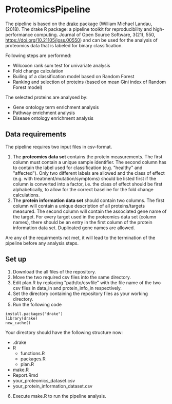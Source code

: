 # ProteomicsPipeline

The pipeline is based on the [drake](https://github.com/ropensci/drake) package (William Michael Landau, (2018). The drake R package: a pipeline toolkit for reproducibility and high-performance computing. Journal of Open Source Software, 3(21), 550, https://doi.org/10.21105/joss.00550) and can be used for the analysis of proteomics data that is labeled for binary classification.

Following steps are performed:
- Wilcoxon rank sum test for univariate analysis
- Fold change calculation
- Builing of a classification model based on Random Forest
- Ranking and selection of proteins (based on mean Gini index of Random Forest model)

The selected proteins are analysed by:
- Gene ontology term enrichment analysis
- Pathway enrichment analysis
- Disease ontology enrichment analysis

## Data requirements

The pipeline requires two input files in csv-format.
1. The **proteomics data set** contains the protein measurements. The first column must contain a unique sample identifier. The second column has to contain the label used for classification (e.g. "healthy" and "affected"). Only two different labels are allowed and the class of effect (e.g. with treatment/mutation/symptoms) should be listed first if the column is converted into a factor, i.e. the class of effect should be first alphabetically, to allow for the correct baseline for the fold change calculations.
2. The **protein information data set** should contain two columns. The first column will contain a unique description of all proteins/targets measured. The second column will contain the associated gene name of the target. For every target used in the proteomics data set (column names), there should be an entry in the first column of the protein information data set. Duplicated gene names are allowed.

Are any of the requirments not met, it will lead to the termination of the pipeline before any analysis steps.

## Set up

1. Download the all files of the repository.
2. Move the two required csv files into the same directory.
3. Edit plan.R by replacing "path/to/csvfile" with the file name of the two csv files in data_in and protein_info_in respectively.
4. Set the directory containing the repository files as your working directory.
5. Run the following code
```
install.packages("drake")
library(drake)
new_cache()
```
Your directory should have the following structure now:
- .drake 
- R
  - functions.R
  - packages.R 
  - plan.R
- make.R
- Report.Rmd
- your_proteomics_dataset.csv
- your_protein_information_dataset.csv
6. Execute make.R to run the pipeline analysis.
